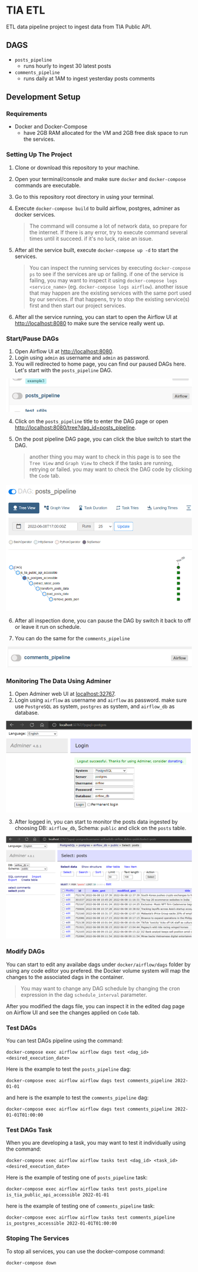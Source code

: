 # TIA ETL

ETL data pipeline project to ingest data from TIA Public API.

## DAGS
- `posts_pipeline`
    - runs hourly to ingest 30 latest posts
- `comments_pipeline`
    - runs daily at 1AM to ingest yesterday posts comments

## Development Setup

### Requirements
- Docker and Docker-Compose
    - have 2GB RAM allocated for the VM and 2GB free disk space to run the services.

### Setting Up The Project
1. Clone or download this repository to your machine.
2. Open your terminal/console and make sure `docker` and `docker-compose` commands are executable.
3. Go to this repository root directory in using your terminal.
4. Execute `docker-compose build` to build airflow, postgres, adminer as docker services. 

    > The command will consume a lot of network data, so prepare for the internet. If there is any error, try to execute command several times until it succeed. if it's no luck, raise an issue.

5. After all the service built, execute `docker-compose up -d` to start the services.
    > You can inspect the running services by executing `docker-compose ps` to see if the services are up or failing. if one of the service is failing, you may want to inspect it using `docker-compose logs <service_name>` (eg. `docker-compose logs airflow`). another issue that may happen are the existing services with the same port used by our services. if that happens, try to stop the existing service(s) first and then start our project services.
6. After all the service running, you can start to open the Airflow UI at [http://localhost:8080](http://localhost:8080) to make sure the service really went up.

### Start/Pause DAGs
1. Open Airflow UI at [http://localhost:8080](http://localhost:8080).
2. Login using `admin` as username and `admin` as password.
3. You will redirected to home page, you can find our paused DAGs here. Let's start with the `posts_pipeline` DAG. 

![posts_pipeline_inlist](/docs/images/posts_pipeline_inlist.png)

4. Click on the `posts_pipeline` title to enter the DAG page or open [http://localhost:8080/tree?dag_id=posts_pipeline](http://localhost:8080/tree?dag_id=posts_pipeline).
5. On the post pipeline DAG page, you can click the blue switch to start the DAG.

   > another thing you may want to check in this page is to see the `Tree View` and `Graph View` to check if the tasks are running, retrying or failed. you may want to check the DAG code by clicking the `Code` tab. 


![posts_pipeline_on](/docs/images/posts_pipeline_on.png)

6. After all inspection done, you can pause the DAG by switch it back to off or leave it run on schedule.

7. You can do the same for the `comments_pipeline`

![comments_pipeline_inlist](/docs/images/comments_pipeline_inlist.png)

### Monitoring The Data Using Adminer

1. Open Adminer web UI at [localhost:32767](http://localhost:32767).
2. Login using `airflow` as username and `airflow` as password. make sure use `PostgreSQL` as system, `postgres` as system, and `airflow_db` as database.

![adminer_login_page](/docs/images/adminer_login_page.png)

3. After logged in, you can start to monitor the posts data ingested by choosing DB: `airflow_db`, Schema: `public` and click on the `posts` table.

![posts_monitoring](/docs/images/posts_monitoring.png)

### Modify DAGs

You can start to edit any availabe dags under `docker/airflow/dags` folder by using any code editor you prefered. the Docker volume system will map the changes to the associated dags in the container.

> You may want to change any DAG schedule by changing the cron expression in the dag `schedule_interval` parameter.

After you modified the dags file, you can inspect it in the edited dag page on Airflow UI and see the changes applied on `Code` tab. 

### Test DAGs

You can test DAGs pipeline using the command:

```
docker-compose exec airflow airflow dags test <dag_id> <desired_execution_date>
```

Here is the example to test the `posts_pipeline` dag:

```
docker-compose exec airflow airflow dags test comments_pipeline 2022-01-01
```

and here is the example to test the `comments_pipeline` dag:

```
docker-compose exec airflow airflow dags test comments_pipeline 2022-01-01T01:00:00
```

### Test DAGs Task

When you are developing a task, you may want to test it individually using the command:

```
docker-compose exec airflow airflow tasks test <dag_id> <task_id> <desired_execution_date>
```

Here is the example of testing one of `posts_pipeline` task:

```
docker-compose exec airflow airflow tasks test posts_pipeline is_tia_public_api_accessible 2022-01-01
```

here is the example of testing one of `comments_pipeline` task:

```
docker-compose exec airflow airflow tasks test comments_pipeline is_postgres_accessible 2022-01-01T01:00:00 
```

### Stoping The Services

To stop all services, you can use the docker-compose command:

```
docker-compose down
```
